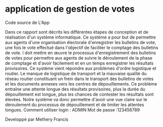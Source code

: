# application de gestion de votes
Code source de L'App

Dans ce rapport sont décrits les différentes étapes de conception et de réalisation d'un système informatique. Ce système a pour but de permettre aux agents d'une organisation électorale d'enregistrer les bulletins de vote, une fois le vote effectué dans l'objectif de faciliter le comptage des bulletins de vote. l doit mettre en œuvre le processus d'enregistrement des bulletins de votes pour permettre aux agents de suivre le déroulement de la phase de comptage et d'avoir facilement et en un temps enregistrer les résultats provisoires. Ce système vient répondre aux problèmes d'ordre logistique et routier. Le manque de logistique de transport et la mauvaise qualité du réseau routier constituant un frein dans le transport des bulletins de votes et les documents annexes vers les centres de dépouillements. Ce problème entraîne une attente longue des résultats provisoires, plus la durée du dépouillement est longue, plus les chances de contester les résultats sont élevées. Notre système va donc permettre d'avoir une vue claire sur le déroulement du processus de dépouillement et de limiter les attentes longues.
Comment utiliser 
login  : ADMIN
Mot de passe :123456789

Developpé par Methery Francis
